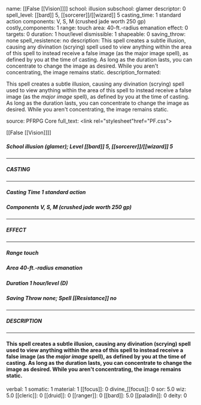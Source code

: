 name: [[False [[Vision]]]]
school: illusion
subschool: glamer
descriptor: 0
spell_level: [[bard]] 5, [[sorcerer]]/[[wizard]] 5
casting_time: 1 standard action
components: V, S, M (crushed jade worth 250 gp)
costly_components: 1
range: touch
area: 40-ft.-radius emanation
effect: 0
targets: 0
duration: 1 hour/level
dismissible: 1
shapeable: 0
saving_throw: none
spell_resistence: no
description: This spell creates a subtle illusion, causing any divination (scrying) spell used to view anything within the area of this spell to instead receive a false image (as the major image spell), as defined by you at the time of casting. As long as the duration lasts, you can concentrate to change the image as desired. While you aren't concentrating, the image remains static.
description_formated: <p>This spell creates a subtle illusion, causing any divination (scrying) spell used to view anything within the area of this spell to instead receive a false image (as the <i>major image</i> spell), as defined by you at the time of casting. As long as the duration lasts, you can concentrate to change the image as desired. While you aren't concentrating, the image remains static.</p>
source: PFRPG Core
full_text: <link rel="stylesheet"href="PF.css"><div class="heading"><p class="alignleft">[[False [[Vision]]]]</p><div style="clear: both;"></div></div><div><h5><b>School </b>illusion (glamer); <b>Level </b>[[bard]] 5, [[sorcerer]]/[[wizard]] 5</h5></div><hr/><div><h5><b>CASTING</b></h5></div><hr/><div><h5><b>Casting Time </b>1 standard action</h5><h5><b>Components </b>V, S, M (crushed jade worth 250 gp)</h5></div><hr/><div><h5><b>EFFECT</b></h5></div><hr/><div><h5><b>Range </b>touch</h5><h5><b>Area </b>40-ft.-radius emanation</h5><h5><b>Duration </b>1 hour/level (D)</h5><h5><b>Saving Throw </b>none; <b>Spell [[Resistance]] </b>no</h5></div><hr/><div><h5><b>DESCRIPTION</b></h5></div><hr/><div><h4><p>This spell creates a subtle illusion, causing any divination (scrying) spell used to view anything within the area of this spell to instead receive a false image (as the <i>major image</i> spell), as defined by you at the time of casting. As long as the duration lasts, you can concentrate to change the image as desired. While you aren't concentrating, the image remains static.</p></h4></div>
verbal: 1
somatic: 1
material: 1
[[focus]]: 0
divine_[[focus]]: 0
sor: 5.0
wiz: 5.0
[[cleric]]: 0
[[druid]]: 0
[[ranger]]: 0
[[bard]]: 5.0
[[paladin]]: 0
deity: 0
